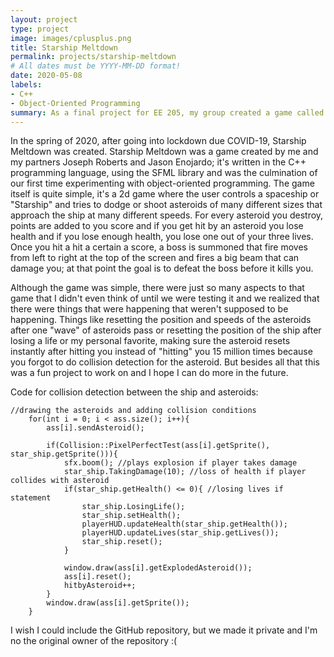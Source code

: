 ```yaml
---
layout: project
type: project
image: images/cplusplus.png
title: Starship Meltdown
permalink: projects/starship-meltdown
# All dates must be YYYY-MM-DD format!
date: 2020-05-08
labels:
- C++
- Object-Oriented Programming
summary: As a final project for EE 205, my group created a game called Starship Meltdown.
---
```


In the spring of 2020, after going into lockdown due COVID-19, Starship Meltdown was created. Starship Meltdown was a game created by me and my partners Joseph Roberts and Jason Enojardo; it's written in the C++ programming language, using the SFML library and was the culmination of our first time experimenting with object-oriented programming. The game itself is quite simple, it's a 2d game where the user controls a spaceship or "Starship" and tries to dodge or shoot asteroids of many different sizes that approach the ship at many different speeds. For every asteroid you destroy, points are added to you score and if you get hit by an asteroid you lose health and if you lose enough health, you lose one out of your three lives. Once you hit a hit a certain a score, a boss is summoned that fire moves from left to right at the top of the screen and fires a big beam that can damage you; at that point the goal is to defeat the boss before it kills you.

Although the game was simple, there were just so many aspects to that game that I didn't even think of until we were testing it and we realized that there were things that were happening that weren't supposed to be happening. Things like resetting the position and speeds of the asteroids after one "wave" of asteroids pass or resetting the position of the ship after losing a life or my personal favorite, making sure the asteroid resets instantly after hitting you instead of "hitting" you 15 million times because you forgot to do collision detection for the asteroid. But besides all that this was a fun project to work on and I hope I can do more in the future.

Code for collision detection between the ship and asteroids:
```
//drawing the asteroids and adding collision conditions
	for(int i = 0; i < ass.size(); i++){
		ass[i].sendAsteroid();

		if(Collision::PixelPerfectTest(ass[i].getSprite(), star_ship.getSprite())){
			sfx.boom(); //plays explosion if player takes damage
			star_ship.TakingDamage(10); //loss of health if player collides with asteroid
			if(star_ship.getHealth() <= 0){ //losing lives if statement
				star_ship.LosingLife();
				star_ship.setHealth();
				playerHUD.updateHealth(star_ship.getHealth());
				playerHUD.updateLives(star_ship.getLives());
				star_ship.reset();	
			}	
			
			window.draw(ass[i].getExplodedAsteroid());
			ass[i].reset();
			hitbyAsteroid++;
		}
		window.draw(ass[i].getSprite());
	}
```

I wish I could include the GitHub repository, but we made it private and I'm no the original owner of the repository :(
